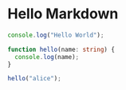 # Hello Markdown

```js
console.log("Hello World");
```

```ts
function hello(name: string) {
  console.log(name);
}

hello("alice");
```
